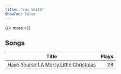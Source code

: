 ```yaml
---
title: "Sam Smith"
ShowToc: false
---
```


{{< more >}}

## Songs
Title | Plays 
----- | -----: 
[Have Yourself A Merry Little Christmas](/songs/have-yourself-a-merry-little-christmas) | 28

